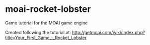 # moai-rocket-lobster
Game tutorial for the MOAI game engine

Created following the tutorial at: http://getmoai.com/wiki/index.php?title=Your_First_Game_:_Rocket_Lobster
